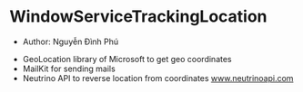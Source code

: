 # WindowServiceTrackingLocation
* Author: Nguyễn Đình Phú 
- GeoLocation library of Microsoft to get geo coordinates 
- MailKit for sending mails 
- Neutrino API to reverse location from coordinates www.neutrinoapi.com
